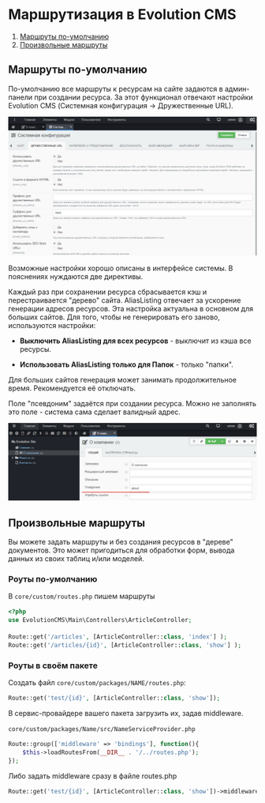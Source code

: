 # Маршрутизация в Evolution CMS #


1. [Маршруты по-умолчанию](#section1)
2. [Произвольные маршруты](#section2)

## Маршруты по-умолчанию <a name="section1"></a>  ##

По-умолчанию все маршруты к ресурсам на сайте задаются в админ-панели при создании ресурса.
За этот функционал отвечают настройки Evolution CMS (Системная конфигурация -> Дружественные URL).

![Конфигурация](/assets/images/s16.png)

Возможные настройки хорошо описаны в интерфейсе системы. В пояснениях нуждаются две директивы.

Каждый раз при сохранении ресурса сбрасывается кэш и перестраивается "дерево" сайта.
AliasListing отвечает за ускорение генерации адресов ресурсов. Эта настройка актуальна в основном для больших сайтов.  Для того, чтобы не генерировать его заново, используются настройки:

* **Выключить AliasListing для всех ресурсов** - выключит из кэша все ресурсы.

* **Использовать AliasListing только для Папок**  - только "папки". 

Для больших сайтов генерация может занимать продолжительное время. Рекомендуется её отключать.


Поле "псевдоним" задаётся при создании ресурса. Можно не заполнять это поле -  система сама сделает валидный адрес.

![Alias](/assets/images/s15.png)




## Произвольные маршруты  <a name="section2"></a>  ##

Вы можете задать маршруты и без создания ресурсов в "дереве" документов.
Это может пригодиться для обработки форм, вывода данных из своих таблиц и/или моделей.

### Роуты по-умолчанию ### 

В `core/custom/routes.php` пишем маршруты

```php
<?php
use EvolutionCMS\Main\Controllers\ArticleController;

Route::get('/articles', [ArticleController::class, 'index'] );
Route::get('/articles/{id}', [ArticleController::class, 'show'] );
```

### Роуты в своём пакете ### 

Создать файл `core/custom/packages/NAME/routes.php`:
```php
Route::get('test/{id}', [ArticleController::class, 'show']);
```
В сервис-провайдере вашего пакета загрузить их, задав middleware.

`core/custom/packages/Name/src/NameServiceProvider.php`
```php
Route::group(['middleware' => 'bindings'], function(){
    $this->loadRoutesFrom(__DIR__ . '/../routes.php');
});

```
Либо задать middleware сразу в файле routes.php

```php
Route::get('test/{id}', [ArticleController::class, 'show'])->middleware('bindings');
```